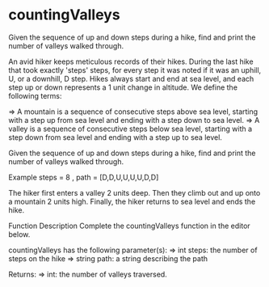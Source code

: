 # countingValleys
Given the sequence of up and down steps during a hike, find and print the number of valleys walked through.

An avid hiker keeps meticulous records of their hikes. During the last hike that took exactly 'steps' steps, for every step it was noted if it was an uphill, U, or a downhill, D step. Hikes always start and end at sea level, and each step up or down represents a 1 unit change in altitude. We define the following terms:

=> A mountain is a sequence of consecutive steps above sea level, starting with a step up from sea level and ending with a step down to sea level.
=> A valley is a sequence of consecutive steps below sea level, starting with a step down from sea level and ending with a step up to sea level.

Given the sequence of up and down steps during a hike, find and print the number of valleys walked through.

Example
steps = 8 , path = [D,D,U,U,U,U,D,D]

 The hiker first enters a valley 2 units deep. Then they climb out and up onto a mountain 2 units high. Finally, the hiker returns to sea level and ends the hike.


Function Description
Complete the countingValleys function in the editor below.

countingValleys has the following parameter(s):
 => int steps: the number of steps on the hike
 => string path: a string describing the path
 
Returns:
=> int: the number of valleys traversed.

